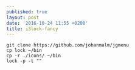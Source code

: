 ```yaml
---
published: true
layout: post
date: '2016-10-24 11:55 +0200'
title: i3lock-fancy
---
```

    git clone https://github.com/johanmalm/jgmenu
    cp lock ~/bin
    cp -r ./icons/ ~/bin
    lock -p -t ""